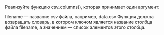 Реализуйте функцию csv_columns(), которая принимает один аргумент:

filename — название csv файла, например, data.csv
Функция должна возвращать словарь, в котором ключом является название столбца файла filename, а значением — список элементов этого столбца.
